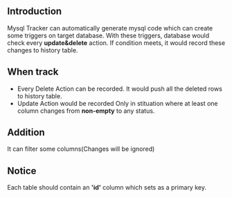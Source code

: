 ## Introduction
Mysql Tracker can automatically generate mysql code which can create some triggers on target database. With these triggers, database would check every **update&delete** action. If condition meets, it would record these changes to history table.
## When track
* Every Delete Action can be recorded. It would push all the deleted rows to history table.
* Update Action would be recorded Only in stituation where at least one column changes from **non-empty** to any status.

## Addition
It can filter some columns(Changes will be ignored)
## Notice
Each table should contain an **'id'** column which sets as a primary key.
